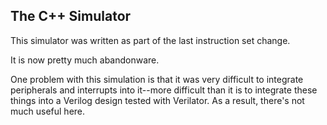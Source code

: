 ## The C++ Simulator

This simulator was written as part of the last instruction set change.

It is now pretty much abandonware.

One problem with this simulation is that it was very difficult to integrate
peripherals and interrupts into it--more difficult than it is to integrate
these things into a Verilog design tested with Verilator.  As a result,
there's not much useful here.
